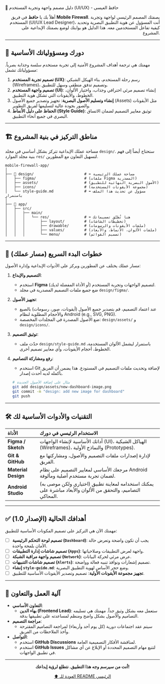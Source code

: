  🎨 دليل مصمم واجهة وتجربة المستخدم (UI/UX) - حافظ العيسى

<div align="right">

أهلاً بك يا **حافظ** في فريق **Mobile Firewall**. بصفتك المصمم الرئيسي لواجهة وتجربة المستخدم (UI/UX Lead Designer)، أنت المسؤول عن هوية التطبيق البصرية وتحديد كيفية تفاعل المستخدمين معه. هذا الدليل هو بوابتك لوضع بصمتك الإبداعية على المشروع.

</div>

---

## 🎯 دورك ومسؤولياتك الأساسية

مهمتك هي ترجمة أهداف المشروع الأمنية إلى تجربة مستخدم سلسة وجذابة بصرياً. مسؤولياتك تشمل:

1.  **تصميم تجربة المستخدم (UX)**: رسم رحلة المستخدم، بناء الهيكل الشبكي (Wireframes)، وتصميم تدفق منطقي وسهل للتطبيق.
2.  **تصميم واجهة المستخدم (UI)**: إنشاء تصميم مرئي احترافي وجذاب، واختيار الألوان، الخطوط، والأيقونات التي تشكل هوية التطبيق.
3.  **إنشاء وتسليم الأصول البصرية**: تجهيز وتصدير جميع الأصول (Assets) مثل الأيقونات والصور بجودة عالية لتسليمها لفريق التطوير.
4.  **الحفاظ على دليل الأنماط (Style Guide)**: توثيق معايير التصميم لضمان الاتساق البصري في جميع أنحاء التطبيق.

---

## 🏗️ مناطق التركيز في بنية المشروع

مساحة عملك الإبداعية تتركز بشكل أساسي في مجلد `design/`. ستحتاج أيضاً إلى فهم بنية مجلد الموارد `res/` لتسهيل التعاون مع المطورين.

```
mobile-firewall-app/
│
├── 🎨 design/                       # ⬅️ مساحة عملك الرئيسية
│   ├── figma/                      # (ملفات Figma المصدرية)
│   ├── assets/                     # (الأصول البصرية النهائية للتطبيق)
│   ├── icons/                      # (مجموعة الأيقونات المستخدمة)
│   └── style-guide.md              # ⬅️ مسؤول عن تحديث هذا الملف باستمرار
│
├── 📱 app/
│   ├── src/
│   │   ├── main/
│   │   │   └── res/                # ⬅️ هنا تُطبَّق تصميماتك
│   │   │       ├── layout/         # (تخطيطات الشاشات)
│   │   │       ├── drawable/       # (ملفات الأيقونات والرسومات)
│   │   │       ├── values/         # (ملفات الألوان، الأنماط، والأبعاد)
│   │   │       └── menu/           # (تصميم القوائم)
```

---

## 🚀 خطوات البدء السريع (مسار عملك)

مسار عملك يختلف عن المطورين ويركز على الأدوات الإبداعية وإدارة الأصول:

1.  **التصميم والإبداع**:
    -   استخدم **Figma** (أو الأداة المفضلة لديك) لتصميم الواجهات وتجربة المستخدم.
    -   ضع جميع ملفات التصميم المصدرية في مجلد `design/figma/`.

2.  **تجهيز الأصول**:
    -   عند اعتماد التصميم، قم بتصدير جميع الأصول (أيقونات، صور، رسومات) بالصيغ والأحجام المطلوبة لنظام Android (e.g., SVG, PNG).
    -   ضع الأصول المصدرة في المجلدات المخصصة: `design/assets/` و `design/icons/`.

3.  **توثيق التصميم**:
    -   حدّث ملف `design/style-guide.md` باستمرار ليشمل الألوان المستخدمة، الخطوط، أحجام الأيقونات، وأي معايير تصميم أخرى.

4.  **رفع ومشاركة التصاميم**:
    -   استخدم Git لإضافة وتحديث ملفات التصميم في المستودع. هذا يضمن أن الفريق بأكمله لديه أحدث إصدار.
    ```bash
    # مثال على إضافة الأصول الجديدة
    git add design/assets/new-dashboard-image.png
    git commit -m "design: add new image for dashboard"
    git push
    ```

---

## 🛠️ التقنيات والأدوات الأساسية لك

| الأداة | الاستخدام الرئيسي في دورك |
| :--- | :--- |
| **Figma / Sketch** | أداتك الأساسية لإنشاء الواجهات (UI)، الهياكل الشبكية (Wireframes)، والنماذج الأولية (Prototypes). |
| **Git & GitHub** | لإدارة إصدارات ملفات التصميم والأصول، ومشاركتها مع الفريق. |
| **Material Design** | مرجعك الأساسي لمعايير التصميم على نظام Android لضمان تجربة مستخدم أصلية ومألوفة. |
| **Android Studio** | (اختياري ولكن موصى به) يمكنك استخدامه لمعاينة تطبيق التصاميم، والتحقق من الألوان والأبعاد مباشرة على المحاكي. |

---

## ✅ أهدافك الحالية (الإصدار 1.0)

مهمتك الآن هي التركيز على تصميم المكونات الأساسية للتطبيق:

-   [ ] **تصميم لوحة التحكم الرئيسية (`Dashboard`)**: يجب أن تكون واضحة وتعرض حالة الأمان بلمحة واحدة.
-   [ ] **تصميم شاشات إدارة التطبيقات (`Apps`)**: واجهة لعرض التطبيقات وصلاحياتها.
-   [ ] **تصميم واجهة مراقبة الشبكة (`Network`)**: عرض مرئي لحركة البيانات.
-   [ ] **تصميم شاشات التنبيهات (`Alerts`)**: تصميم إشعارات ونوافذ تنبيه فعالة وواضحة.
-   [ ] **إنشاء `style-guide.md`**: وضع حجر الأساس لهوية التطبيق البصرية.
-   [ ] **تجهيز مجموعة الأيقونات الأولية**: تصميم وتصدير الأيقونات الأساسية للتطبيق.

---

## 🤝 آلية العمل والتعاون

-   **التعاون الأساسي**:
    -   **بهاء الدين (Frontend Lead)**: ستعمل معه بشكل وثيق جداً. مهمتك هي تسليمه التصاميم والأصول بشكل واضح ومنظم لمساعدته على تطبيقها بدقة.
-   **مراجعة التصميم**:
    -   سيتم عقد اجتماعات دورية (كل يوم أحد وأربعاء) لمراجعة التصاميم المقترحة وأخذ الملاحظات من الفريق.
-   **التواصل**:
    -   استخدم **GitHub Discussions** لمناقشة الأفكار التصميمية العامة.
    -   استخدم **GitHub Issues** لتتبع مهام التصميم المحددة أو الإبلاغ عن أي مشاكل في تطبيق الواجهات.

---

<div align="center">

**أنت من سيرسم وجه هذا التطبيق. نتطلع لرؤية إبداعك!**

[⬆️ العودة للـ README الرئيسي](../README.md)

</div>
